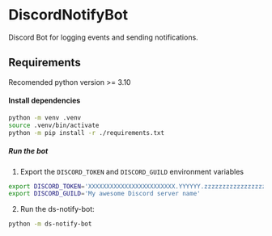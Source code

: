# DiscordNotifyBot
Discord Bot for logging events and sending notifications.

## Requirements
Recomended python version >= 3.10

#### Install dependencies
```bash
python -m venv .venv
source .venv/bin/activate
python -m pip install -r ./requirements.txt
```
##### Run the bot
1. Export the `DISCORD_TOKEN` and `DISCORD_GUILD` environment variables
```bash
export DISCORD_TOKEN='XXXXXXXXXXXXXXXXXXXXXXXX.YYYYYY.zzzzzzzzzzzzzzzzzzzzzzzzzzz'
export DISCORD_GUILD='My awesome Discord server name'
```
2. Run the ds-notify-bot:
```bash
python -m ds-notify-bot
```
